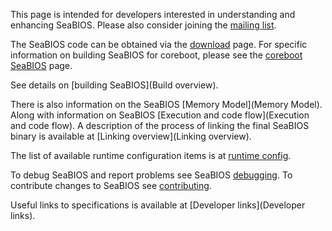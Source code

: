 This page is intended for developers interested in understanding and
enhancing SeaBIOS. Please also consider joining the [mailing
list](Mailinglist).

The SeaBIOS code can be obtained via the [download](Download)
page. For specific information on building SeaBIOS for coreboot,
please see the [coreboot SeaBIOS](http://www.coreboot.org/SeaBIOS)
page.

See details on [building SeaBIOS](Build overview).

There is also information on the SeaBIOS [Memory Model](Memory Model).
Along with information on SeaBIOS [Execution and code flow](Execution
and code flow). A description of the process of linking the final
SeaBIOS binary is available at [Linking overview](Linking overview).

The list of available runtime configuration items is at
[runtime config](Runtime_config).

To debug SeaBIOS and report problems see SeaBIOS
[debugging](Debugging). To contribute changes to SeaBIOS see
[contributing](Contributing).

Useful links to specifications is available at [Developer
links](Developer links).
